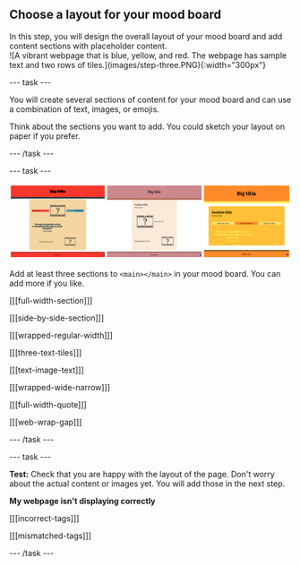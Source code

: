 ## Choose a layout for your mood board

<div style="display: flex; flex-wrap: wrap">
<div style="flex-basis: 200px; flex-grow: 1; margin-right: 15px;">
In this step, you will design the overall layout of your mood board and add content sections with placeholder content. 
</div>
<div>
![A vibrant webpage that is blue, yellow, and red. The webpage has sample text and two rows of tiles.](images/step-three.PNG){:width="300px"}
</div>
</div>

\--- task ---

You will create several sections of content for your mood board and can use a combination of text, images, or emojis.

Think about the sections you want to add. You could sketch your layout on paper if you prefer.

\--- /task ---

\--- task ---

![A strip of three images to show different sets of three sections and different colour palettes.](images/example-layouts.png)

Add at least three sections to `<main></main>` in your mood board. You can add more if you like.

[[[full-width-section]]]

[[[side-by-side-section]]]

[[[wrapped-regular-width]]]

[[[three-text-tiles]]]

[[[text-image-text]]]

[[[wrapped-wide-narrow]]]

[[[full-width-quote]]]

[[[web-wrap-gap]]]

\--- /task ---

\--- task ---

**Test:** Check that you are happy with the layout of the page. Don't worry about the actual content or images yet. You will add those in the next step.

**My webpage isn't displaying correctly**

[[[incorrect-tags]]]

[[[mismatched-tags]]]

\--- /task ---
